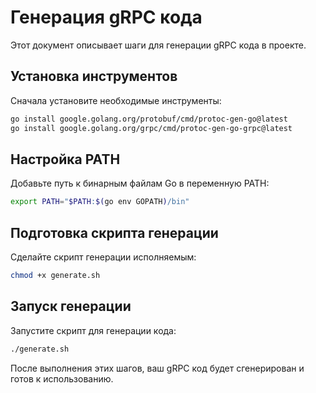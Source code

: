    # Генерация gRPC кода

   Этот документ описывает шаги для генерации gRPC кода в проекте.

   ## Установка инструментов

   Сначала установите необходимые инструменты:

   ```bash
   go install google.golang.org/protobuf/cmd/protoc-gen-go@latest
   go install google.golang.org/grpc/cmd/protoc-gen-go-grpc@latest
   ```

   ## Настройка PATH

   Добавьте путь к бинарным файлам Go в переменную PATH:

   ```bash
   export PATH="$PATH:$(go env GOPATH)/bin"
   ```

   ## Подготовка скрипта генерации

   Сделайте скрипт генерации исполняемым:

   ```bash
   chmod +x generate.sh
   ```

   ## Запуск генерации

   Запустите скрипт для генерации кода:

   ```bash
   ./generate.sh
   ```

   После выполнения этих шагов, ваш gRPC код будет сгенерирован и готов к использованию.